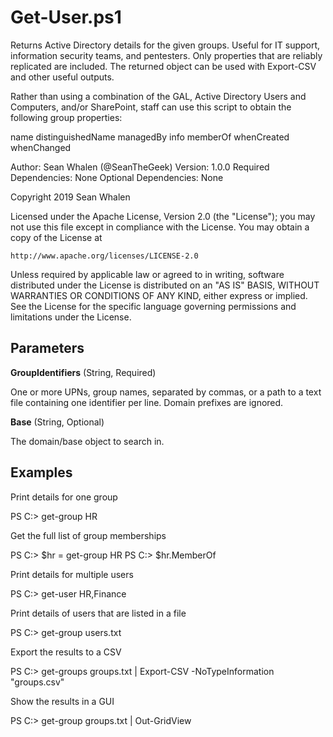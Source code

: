 Get-User.ps1
============

Returns Active Directory details for the given groups. Useful for IT
support, information security teams, and pentesters. Only properties that are
reliably replicated are included. The returned object can be used with
Export-CSV and other useful outputs.

Rather than using a combination of the GAL, Active Directory Users and
Computers, and/or SharePoint, staff can use this script to obtain the following
group properties:

name
distinguishedName
managedBy
info
memberOf
whenCreated
whenChanged

Author: Sean Whalen (@SeanTheGeek)
Version: 1.0.0
Required Dependencies: None
Optional Dependencies: None

Copyright 2019 Sean Whalen

Licensed under the Apache License, Version 2.0 (the "License");
you may not use this file except in compliance with the License.
You may obtain a copy of the License at

    http://www.apache.org/licenses/LICENSE-2.0

Unless required by applicable law or agreed to in writing, software
distributed under the License is distributed on an "AS IS" BASIS,
WITHOUT WARRANTIES OR CONDITIONS OF ANY KIND, either express or implied.
See the License for the specific language governing permissions and
limitations under the License.

Parameters
----------

 **GroupIdentifiers** (String, Required)

One or more UPNs, group names, separated by commas,
or a path to a text file containing one identifier per line. Domain prefixes
are ignored.

 **Base** (String, Optional)

The domain/base object to search in.

Examples
--------

Print details for one group

PS C:\> get-group HR

Get the full list of group memberships

PS C:\> $hr = get-group HR
PS C:\> $hr.MemberOf

Print details for multiple users

PS C:\> get-user HR,Finance

Print details of users that are listed in a file

PS C:\> get-group users.txt

Export the results to a CSV

PS C:\> get-groups groups.txt | Export-CSV -NoTypeInformation "groups.csv"

Show the results in a GUI

PS C:\> get-group groups.txt | Out-GridView
